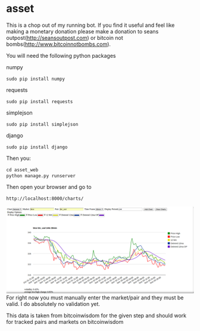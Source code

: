 asset
=====

This is a chop out of my running bot. If you find it useful and feel like making a monetary donation please make a donation to seans outpost(http://seansoutpost.com) or bitcoin not bombs(http://www.bitcoinnotbombs.com). 

You will need the following python packages


numpy
```
sudo pip install numpy
```

requests
```
sudo pip install requests
```

simplejson
```
sudo pip install simplejson
```

django
```
sudo pip install django
```



Then you:

```
cd asset_web
python manage.py runserver
```

Then open your browser and go to
```
http://localhost:8000/charts/
```

![Screenshot](/screenshot.png?raw=true "Screenshot")
For right now you must manually enter the market/pair and they must be valid. I do absolutely no validation yet.


This data is taken from bitcoinwisdom for the given step and should work for tracked pairs and markets on bitcoinwisdom
